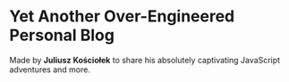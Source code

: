 # Yet Another Over-Engineered Personal Blog

Made by **Juliusz Kościołek** to share his absolutely captivating JavaScript adventures and more.
